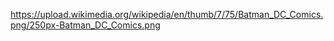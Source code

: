 https://upload.wikimedia.org/wikipedia/en/thumb/7/75/Batman_DC_Comics.png/250px-Batman_DC_Comics.png
 
